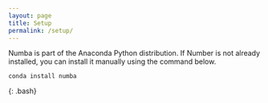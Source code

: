 ```yaml
---
layout: page
title: Setup
permalink: /setup/
---
```

Numba is part of the Anaconda Python distribution. If Number is not already installed, you can install it manually using the command below.

~~~
conda install numba
~~~
{: .bash}
